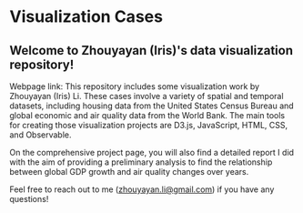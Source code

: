 # Visualization Cases
## Welcome to Zhouyayan (Iris)'s data visualization repository!
Webpage link:
This repository includes some visualization work by Zhouyayan (Iris) Li. These cases involve a variety of spatial and temporal datasets, including housing data from the United States Census Bureau and global economic and air quality data from the World Bank. The main tools for creating those visualization projects are D3.js, JavaScript, HTML, CSS, and Observable.

On the comprehensive project page, you will also find a detailed report I did with the aim of providing a preliminary analysis to find the relationship between global GDP growth and air quality changes over years.

Feel free to reach out to me (zhouyayan.li@gmail.com) if you have any questions!
